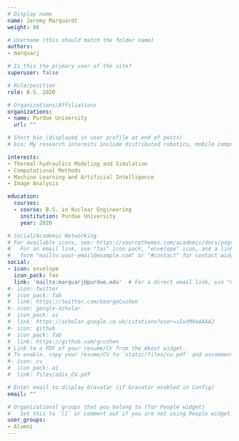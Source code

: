 ```yaml
---
# Display name
name: Jeremy Marquardt
weight: 86

# Username (this should match the folder name)
authors:
- marquarj

# Is this the primary user of the site?
superuser: false

# Role/position
role: B.S. 2020

# Organizations/Affiliations
organizations:
- name: Purdue University
  url: ""

# Short bio (displayed in user profile at end of posts)
# bio: My research interests include distributed robotics, mobile computing and programmable matter.

interests:
- Thermal-hydraulics Modeling and Simulation
- Computational Methods
- Machine Learning and Artificial Intelligence
- Image Analysis

education:
  courses:
  - course: B.S. in Nuclear Engineering
    institution: Purdue University
    year: 2020

# Social/Academic Networking
# For available icons, see: https://sourcethemes.com/academic/docs/page-builder/#icons
#   For an email link, use "fas" icon pack, "envelope" icon, and a link in the
#   form "mailto:your-email@example.com" or "#contact" for contact widget.
social:
- icon: envelope
  icon_pack: fas
  link: 'mailto:marquarj@purdue.edu'  # For a direct email link, use "mailto:test@example.org".
#- icon: twitter
#  icon_pack: fab
#  link: https://twitter.com/GeorgeCushen
#- icon: google-scholar
#  icon_pack: ai
#  link: https://scholar.google.co.uk/citations?user=sIwtMXoAAAAJ
#- icon: github
#  icon_pack: fab
#  link: https://github.com/gcushen
# Link to a PDF of your resume/CV from the About widget.
# To enable, copy your resume/CV to `static/files/cv.pdf` and uncomment the lines below.
#- icon: cv
#  icon_pack: ai
#  link: files/adix_CV.pdf

# Enter email to display Gravatar (if Gravatar enabled in Config)
email: ""

# Organizational groups that you belong to (for People widget)
#   Set this to `[]` or comment out if you are not using People widget.
user_groups:
- Alumni
---
```


